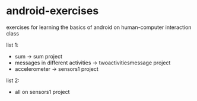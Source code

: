 # android-exercises

exercises for learning the basics of android on human-computer interaction class

list 1:
- sum -> sum project
- messages in different activities -> twoactivitiesmessage project
- accelerometer -> sensors1 project

list 2:
- all on sensors1 project